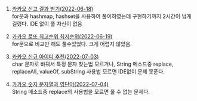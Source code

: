 1. [카카오 신고 결과 받기(2022-06-18)](https://github.com/aIgotalk/Algorithm/blob/main/%ED%94%84%EB%A1%9C%EA%B7%B8%EB%9E%98%EB%A8%B8%EC%8A%A4/%EB%A0%88%EB%B2%A81/%EC%B9%B4%EC%B9%B4%EC%98%A4%20%EC%8B%A0%EA%B3%A0%ED%95%98%EA%B8%B0.md)  
for문과 hashmap, hashset을 사용하여 풀이하였는데 구현하기까지 2시간이 넘게 걸렸다. IDE 없이 풀 자신이 없음  

2. [카카오 로또 최고순위 최저순위(2022-06-19)](https://github.com/aIgotalk/Algorithm/blob/main/%ED%94%84%EB%A1%9C%EA%B7%B8%EB%9E%98%EB%A8%B8%EC%8A%A4/%EB%A0%88%EB%B2%A81/%EC%B9%B4%EC%B9%B4%EC%98%A4%20%EB%A1%9C%EB%98%90%EC%B5%9C%EA%B3%A0%EC%88%9C%EC%9C%84%20%EC%B5%9C%EC%A0%80%EC%88%9C%EC%9C%84.md)  
for문으로 비교만 해도 풀수있었다. 크게 어렵지 않았음.

3. [카카오 신규 아이디 추천(2022-07-03)](https://github.com/aIgotalk/Algorithm/blob/main/%ED%94%84%EB%A1%9C%EA%B7%B8%EB%9E%98%EB%A8%B8%EC%8A%A4/%EB%A0%88%EB%B2%A81/%EC%B9%B4%EC%B9%B4%EC%98%A4%20%EC%8B%A0%EA%B7%9C%EC%95%84%EC%9D%B4%EB%94%94%20%EC%B6%94%EC%B2%9C.md)  
char 문자로 바꿔서 특정 문자 찾는법 모르거나, String 메소드중 replace, replaceAll, valueOf, subString 사용법 모르면 IDE없이 문제 못푼다. 

4. [카카오 숫자 문자열과 영단어(2022-07-04)](https://github.com/JayFreemandev/Problem-Solving/blob/main/Programmers/Level1/Kakao_Number_game.java)    
String 메소드중 replace의 사용법을 모르면 풀 수 없는 문제다.  

